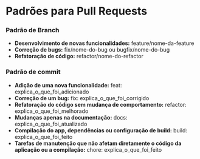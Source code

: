 # Padrões para Pull Requests

### Padrão de Branch

- **Desenvolvimento de novas funcionalidades:** feature/nome-da-feature
- **Correção de bugs:** fix/nome-do-bug ou bugfix/nome-do-bug
- **Refatoração de código:** refactor/nome-do-refactor

### Padrão de commit

- **Adição de uma nova funcionalidade:** feat: explica_o_que_foi_adicionado
- **Correção de um bug:** fix: explica_o_que_foi_corrigido
- **Refatoração do código sem mudança de comportamento:** refactor: explica_o_que_foi_melhorado
- **Mudanças apenas na documentação:** docs: explica_o_que_foi_atualizado
- **Compilação do app, dependências ou configuração de build:** build: explica_o_que_foi_feito
- **Tarefas de manutenção que não afetam diretamente o código da aplicação ou a compilação:** chore: explica_o_que_foi_feito
